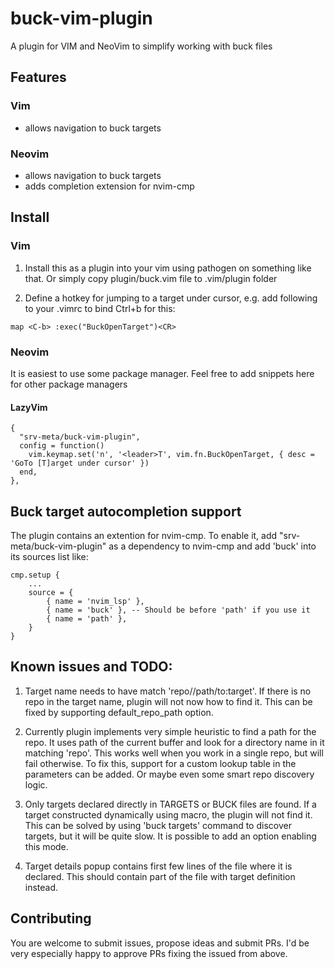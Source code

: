 # buck-vim-plugin

A plugin for VIM and NeoVim to simplify working with buck files

## Features

### Vim

- allows navigation to buck targets

### Neovim

- allows navigation to buck targets
- adds completion extension for nvim-cmp

## Install

### Vim

1. Install this as a plugin into your vim using pathogen on something like that. Or simply copy plugin/buck.vim file to .vim/plugin folder

2. Define a hotkey for jumping to a target under cursor, e.g. add following to your .vimrc to bind Ctrl+b for this:

`map <C-b> :exec("BuckOpenTarget")<CR>`

### Neovim

It is easiest to use some package manager. Feel free to add snippets here for other package managers
#### LazyVim
```
{
  "srv-meta/buck-vim-plugin",
  config = function()
    vim.keymap.set('n', '<leader>T', vim.fn.BuckOpenTarget, { desc = 'GoTo [T]arget under cursor' })
  end,
},
```


## Buck target autocompletion support
The plugin contains an extention for nvim-cmp. To enable it, add "srv-meta/buck-vim-plugin" as a dependency to nvim-cmp and add 'buck' into its sources list like:
```
cmp.setup {
    ...
    source = {
        { name = 'nvim_lsp' },
        { name = 'buck' }, -- Should be before 'path' if you use it
        { name = 'path' },
    }
}
```


## Known issues and TODO:

1. Target name needs to have match 'repo//path/to:target'. If there is no repo in the target name, plugin will not now how to find it. This can be fixed by supporting default_repo_path option.

2. Currently plugin implements very simple heuristic to find a path for the repo. It uses path of the current buffer and look for a directory name in it matching 'repo'. This works well when you work in a single repo, but will fail otherwise. To fix this, support for a custom lookup table in the parameters can be added. Or maybe even some smart repo discovery logic.

3. Only targets declared directly in TARGETS or BUCK files are found. If a target constructed dynamically using macro, the plugin will not find it. This can be solved by using 'buck targets' command to discover targets, but it will be quite slow. It is possible to add an option enabling this mode.

4. Target details popup contains first few lines of the file where it is declared. This should contain part of the file with target definition instead.

## Contributing

You are welcome to submit issues, propose ideas and submit PRs. I'd be very especially happy to approve PRs fixing the issued from above. 
